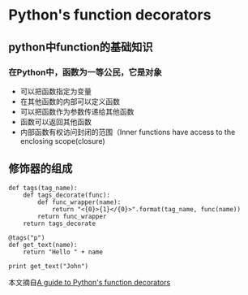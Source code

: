 
Python's function decorators
====

## python中function的基础知识
### 在Python中，函数为一等公民，它是对象
  - 可以把函数指定为变量
  - 在其他函数的内部可以定义函数
  - 可以把函数作为参数传递给其他函数
  - 函数可以返回其他函数
  - 内部函数有权访问封闭的范围（Inner functions have access to the enclosing scope(closure) 

## 修饰器的组成
    def tags(tag_name):
        def tags_decorate(func):
            def func_wrapper(name):
                return "<{0}>{1}</{0}>".format(tag_name, func(name))
            return func_wrapper
        return tags_decorate

    @tags("p")
    def get_text(name):
        return "Hello " + name

    print get_text("John")

本文摘自[A guide to Python's function decorators](https://www.thecodeship.com/patterns/guide-to-python-function-decorators/)
